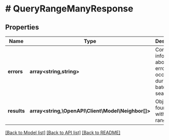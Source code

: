 # # QueryRangeManyResponse

## Properties

Name | Type | Description | Notes
------------ | ------------- | ------------- | -------------
**errors** | **array<string,string>** | Contains information about any errors occured during batch search. |
**results** | **array<string,\OpenAPI\Client\Model\Neighbor[]>** | Object keys found within range |

[[Back to Model list]](../../README.md#models) [[Back to API list]](../../README.md#endpoints) [[Back to README]](../../README.md)
